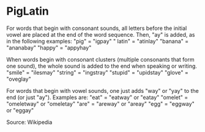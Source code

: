 # PigLatin
For words that begin with consonant sounds, all letters before the initial vowel are placed at the end of the word sequence. Then, "ay" is added, as in the following examples:
"pig" = "igpay" "
latin" = "atinlay" 
"banana" = "ananabay" 
"happy" = "appyhay" 

When words begin with consonant clusters (multiple consonants that form one sound), the whole sound is added to the end when speaking or writing.
"smile" = "ilesmay" 
"string" = "ingstray" 
"stupid" = "upidstay" 
"glove" = "oveglay" 

For words that begin with vowel sounds, one just adds "way" or "yay" to the end (or just "ay"). Examples are: 
"eat" = "eatway" or "eatay" 
"omelet" = "omeletway" or "omeletay" 
"are" = "areway" or "areay" 
"egg" = "eggway" or "eggay"


Source: Wikipedia
